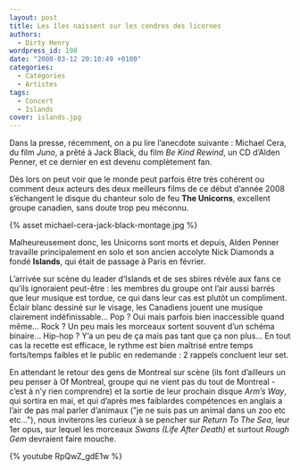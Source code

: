 ```yaml
---
layout: post
title: Les îles naissent sur les cendres des licornes
authors:
  - Dirty Henry
wordpress_id: 198
date: "2008-03-12 20:10:49 +0100"
categories:
  - Catégories
  - Artistes
tags:
  - Concert
  - Islands
cover: islands.jpg
---
```


Dans la presse, récemment, on a pu lire l’anecdote suivante : Michael Cera, du
film _Juno_, a prêté à Jack Black, du film _Be Kind Rewind_, un CD d’Alden
Penner, et ce dernier en est devenu complètement fan.

Dès lors on peut voir que le monde peut parfois être très cohérent ou comment
deux acteurs des deux meilleurs films de ce début d’année 2008 s’échangent le
disque du chanteur solo de feu **The Unicorns**, excellent groupe canadien, sans
doute trop peu méconnu.

{% asset michael-cera-jack-black-montage.jpg %}

Malheureusement donc, les Unicorns sont morts et depuis, Alden Penner travaille
principalement en solo et son ancien accolyte Nick Diamonds a fondé **Islands**,
qui était de passage à Paris en février.

L’arrivée sur scène du leader d’Islands et de ses sbires révèle aux fans ce
qu’ils ignoraient peut-être : les membres du groupe ont l’air aussi barrés que
leur musique est tordue, ce qui dans leur cas est plutôt un compliment. Éclair
blanc dessiné sur le visage, les Canadiens jouent une musique clairement
indéfinissable… Pop ? Oui mais parfois bien inaccessible quand même… Rock ? Un
peu mais les morceaux sortent souvent d’un schéma binaire… Hip-hop ? Y’a un peu
de ça mais pas tant que ça non plus… En tout cas la recette est efficace, le
rythme est bien maîtrisé entre temps forts/temps faibles et le public en
redemande : 2 rappels concluent leur set.

En attendant le retour des gens de Montreal sur scène (ils font d’ailleurs un
peu penser à Of Montreal, groupe qui ne vient pas du tout de Montreal - c’est à
n’y rien comprendre) et la sortie de leur prochain disque _Arm’s Way_, qui
sortira en mai, et qui d’après mes faiblardes compétences en anglais a l’air de
pas mal parler d’animaux ("je ne suis pas un animal dans un zoo etc etc…"), nous
inviterons les curieux à se pencher sur _Return To The Sea_, leur 1er opus, sur
lequel les morceaux _Swans (Life After Death)_ et surtout _Rough Gem_ devraient
faire mouche.

{% youtube RpQwZ_gdE1w %}
